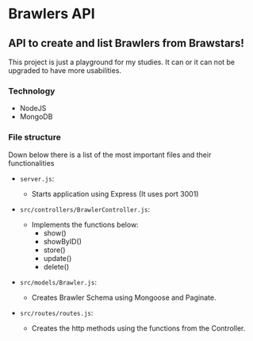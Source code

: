 # Brawlers API

## API to create and list Brawlers from Brawstars!

This project is just a playground for my studies. It can or it can not be upgraded to have more usabilities.

### Technology

* NodeJS
* MongoDB

### File structure

Down below there is a list of the most important files and their functionalities

* `server.js`: 
    - Starts application using Express (It uses port 3001)

* `src/controllers/BrawlerController.js`: 
    - Implements the functions below:
        * show()
        * showByID()
        * store()
        * update()
        * delete()

* `src/models/Brawler.js`: 
    - Creates Brawler Schema using Mongoose and Paginate.

* `src/routes/routes.js`: 
    - Creates the http methods using the functions from the Controller.
